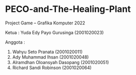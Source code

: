 # PECO-and-The-Healing-Plant
Project Game – Grafika Komputer 2022

Ketua :
Yuda Edy Payo Gurusinga (2001020023)

Anggota :
1. Wahyu Seto Pranata (2001020011)
2. Ady Muhammad Ihsan (2001020048)
3. Alramdhan Oloansyah Dasopang (2001020051)
4. Richard Sandi Robinson (2001020064)
